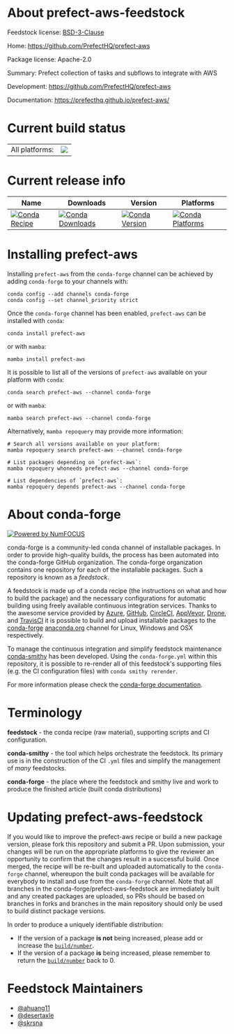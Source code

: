 About prefect-aws-feedstock
===========================

Feedstock license: [BSD-3-Clause](https://github.com/conda-forge/prefect-aws-feedstock/blob/main/LICENSE.txt)

Home: https://github.com/PrefectHQ/prefect-aws

Package license: Apache-2.0

Summary: Prefect collection of tasks and subflows to integrate with AWS

Development: https://github.com/PrefectHQ/prefect-aws

Documentation: https://prefecthq.github.io/prefect-aws/

Current build status
====================


<table><tr><td>All platforms:</td>
    <td>
      <a href="https://dev.azure.com/conda-forge/feedstock-builds/_build/latest?definitionId=18421&branchName=main">
        <img src="https://dev.azure.com/conda-forge/feedstock-builds/_apis/build/status/prefect-aws-feedstock?branchName=main">
      </a>
    </td>
  </tr>
</table>

Current release info
====================

| Name | Downloads | Version | Platforms |
| --- | --- | --- | --- |
| [![Conda Recipe](https://img.shields.io/badge/recipe-prefect--aws-green.svg)](https://anaconda.org/conda-forge/prefect-aws) | [![Conda Downloads](https://img.shields.io/conda/dn/conda-forge/prefect-aws.svg)](https://anaconda.org/conda-forge/prefect-aws) | [![Conda Version](https://img.shields.io/conda/vn/conda-forge/prefect-aws.svg)](https://anaconda.org/conda-forge/prefect-aws) | [![Conda Platforms](https://img.shields.io/conda/pn/conda-forge/prefect-aws.svg)](https://anaconda.org/conda-forge/prefect-aws) |

Installing prefect-aws
======================

Installing `prefect-aws` from the `conda-forge` channel can be achieved by adding `conda-forge` to your channels with:

```
conda config --add channels conda-forge
conda config --set channel_priority strict
```

Once the `conda-forge` channel has been enabled, `prefect-aws` can be installed with `conda`:

```
conda install prefect-aws
```

or with `mamba`:

```
mamba install prefect-aws
```

It is possible to list all of the versions of `prefect-aws` available on your platform with `conda`:

```
conda search prefect-aws --channel conda-forge
```

or with `mamba`:

```
mamba search prefect-aws --channel conda-forge
```

Alternatively, `mamba repoquery` may provide more information:

```
# Search all versions available on your platform:
mamba repoquery search prefect-aws --channel conda-forge

# List packages depending on `prefect-aws`:
mamba repoquery whoneeds prefect-aws --channel conda-forge

# List dependencies of `prefect-aws`:
mamba repoquery depends prefect-aws --channel conda-forge
```


About conda-forge
=================

[![Powered by
NumFOCUS](https://img.shields.io/badge/powered%20by-NumFOCUS-orange.svg?style=flat&colorA=E1523D&colorB=007D8A)](https://numfocus.org)

conda-forge is a community-led conda channel of installable packages.
In order to provide high-quality builds, the process has been automated into the
conda-forge GitHub organization. The conda-forge organization contains one repository
for each of the installable packages. Such a repository is known as a *feedstock*.

A feedstock is made up of a conda recipe (the instructions on what and how to build
the package) and the necessary configurations for automatic building using freely
available continuous integration services. Thanks to the awesome service provided by
[Azure](https://azure.microsoft.com/en-us/services/devops/), [GitHub](https://github.com/),
[CircleCI](https://circleci.com/), [AppVeyor](https://www.appveyor.com/),
[Drone](https://cloud.drone.io/welcome), and [TravisCI](https://travis-ci.com/)
it is possible to build and upload installable packages to the
[conda-forge](https://anaconda.org/conda-forge) [anaconda.org](https://anaconda.org/)
channel for Linux, Windows and OSX respectively.

To manage the continuous integration and simplify feedstock maintenance
[conda-smithy](https://github.com/conda-forge/conda-smithy) has been developed.
Using the ``conda-forge.yml`` within this repository, it is possible to re-render all of
this feedstock's supporting files (e.g. the CI configuration files) with ``conda smithy rerender``.

For more information please check the [conda-forge documentation](https://conda-forge.org/docs/).

Terminology
===========

**feedstock** - the conda recipe (raw material), supporting scripts and CI configuration.

**conda-smithy** - the tool which helps orchestrate the feedstock.
                   Its primary use is in the construction of the CI ``.yml`` files
                   and simplify the management of *many* feedstocks.

**conda-forge** - the place where the feedstock and smithy live and work to
                  produce the finished article (built conda distributions)


Updating prefect-aws-feedstock
==============================

If you would like to improve the prefect-aws recipe or build a new
package version, please fork this repository and submit a PR. Upon submission,
your changes will be run on the appropriate platforms to give the reviewer an
opportunity to confirm that the changes result in a successful build. Once
merged, the recipe will be re-built and uploaded automatically to the
`conda-forge` channel, whereupon the built conda packages will be available for
everybody to install and use from the `conda-forge` channel.
Note that all branches in the conda-forge/prefect-aws-feedstock are
immediately built and any created packages are uploaded, so PRs should be based
on branches in forks and branches in the main repository should only be used to
build distinct package versions.

In order to produce a uniquely identifiable distribution:
 * If the version of a package **is not** being increased, please add or increase
   the [``build/number``](https://docs.conda.io/projects/conda-build/en/latest/resources/define-metadata.html#build-number-and-string).
 * If the version of a package **is** being increased, please remember to return
   the [``build/number``](https://docs.conda.io/projects/conda-build/en/latest/resources/define-metadata.html#build-number-and-string)
   back to 0.

Feedstock Maintainers
=====================

* [@ahuang11](https://github.com/ahuang11/)
* [@desertaxle](https://github.com/desertaxle/)
* [@skrsna](https://github.com/skrsna/)

